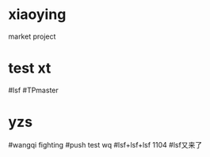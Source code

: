# xiaoying
market project
# test xt
#lsf
#TPmaster
# yzs
#wangqi
fighting
#push test wq
#lsf+lsf+lsf 1104
#lsf又来了